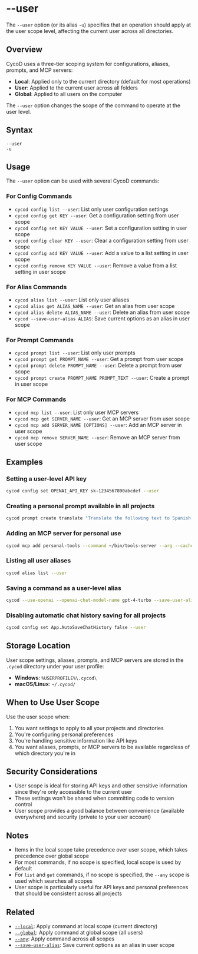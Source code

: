 # --user

The `--user` option (or its alias `-u`) specifies that an operation should apply at the user scope level, affecting the current user across all directories.

## Overview

CycoD uses a three-tier scoping system for configurations, aliases, prompts, and MCP servers:

- **Local**: Applied only to the current directory (default for most operations)
- **User**: Applied to the current user across all folders
- **Global**: Applied to all users on the computer

The `--user` option changes the scope of the command to operate at the user level.

## Syntax

```
--user
-u
```

## Usage

The `--user` option can be used with several CycoD commands:

### For Config Commands

- `cycod config list --user`: List only user configuration settings
- `cycod config get KEY --user`: Get a configuration setting from user scope
- `cycod config set KEY VALUE --user`: Set a configuration setting in user scope
- `cycod config clear KEY --user`: Clear a configuration setting from user scope
- `cycod config add KEY VALUE --user`: Add a value to a list setting in user scope
- `cycod config remove KEY VALUE --user`: Remove a value from a list setting in user scope

### For Alias Commands

- `cycod alias list --user`: List only user aliases
- `cycod alias get ALIAS_NAME --user`: Get an alias from user scope
- `cycod alias delete ALIAS_NAME --user`: Delete an alias from user scope
- `cycod --save-user-alias ALIAS`: Save current options as an alias in user scope

### For Prompt Commands

- `cycod prompt list --user`: List only user prompts
- `cycod prompt get PROMPT_NAME --user`: Get a prompt from user scope
- `cycod prompt delete PROMPT_NAME --user`: Delete a prompt from user scope
- `cycod prompt create PROMPT_NAME PROMPT_TEXT --user`: Create a prompt in user scope

### For MCP Commands

- `cycod mcp list --user`: List only user MCP servers
- `cycod mcp get SERVER_NAME --user`: Get an MCP server from user scope
- `cycod mcp add SERVER_NAME [OPTIONS] --user`: Add an MCP server in user scope
- `cycod mcp remove SERVER_NAME --user`: Remove an MCP server from user scope

## Examples

### Setting a user-level API key

```bash
cycod config set OPENAI_API_KEY sk-1234567890abcdef --user
```

### Creating a personal prompt available in all projects

```bash
cycod prompt create translate "Translate the following text to Spanish:" --user
```

### Adding an MCP server for personal use

```bash
cycod mcp add personal-tools --command ~/bin/tools-server --arg --cache-dir --arg ~/.cache/tools --user
```

### Listing all user aliases

```bash
cycod alias list --user
```

### Saving a command as a user-level alias

```bash
cycod --use-openai --openai-chat-model-name gpt-4-turbo --save-user-alias my-assistant
```

### Disabling automatic chat history saving for all projects

```bash
cycod config set App.AutoSaveChatHistory false --user
```

## Storage Location

User scope settings, aliases, prompts, and MCP servers are stored in the `.cycod` directory under your user profile:

- **Windows**: `%USERPROFILE%\.cycod\`
- **macOS/Linux**: `~/.cycod/`

## When to Use User Scope

Use the user scope when:

1. You want settings to apply to all your projects and directories
2. You're configuring personal preferences
3. You're handling sensitive information like API keys
4. You want aliases, prompts, or MCP servers to be available regardless of which directory you're in

## Security Considerations

- User scope is ideal for storing API keys and other sensitive information since they're only accessible to the current user
- These settings won't be shared when committing code to version control
- User scope provides a good balance between convenience (available everywhere) and security (private to your user account)

## Notes

- Items in the local scope take precedence over user scope, which takes precedence over global scope
- For most commands, if no scope is specified, local scope is used by default
- For `list` and `get` commands, if no scope is specified, the `--any` scope is used which searches all scopes
- User scope is particularly useful for API keys and personal preferences that should be consistent across all projects

## Related

- [`--local`](/reference/cycod/options/local.md): Apply command at local scope (current directory)
- [`--global`](/reference/cycod/options/global.md): Apply command at global scope (all users)
- [`--any`](/reference/cycod/options/any.md): Apply command across all scopes
- [`--save-user-alias`](/reference/cycod/options/save-user-alias.md): Save current options as an alias in user scope